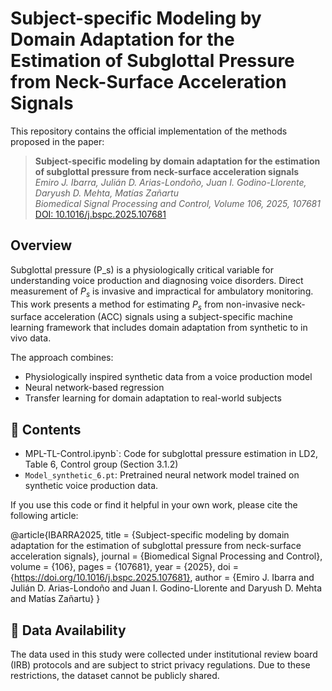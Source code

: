 # Subject-specific Modeling by Domain Adaptation for the Estimation of Subglottal Pressure from Neck-Surface Acceleration Signals

This repository contains the official implementation of the methods proposed in the paper:

> **Subject-specific modeling by domain adaptation for the estimation of subglottal pressure from neck-surface acceleration signals**  
> *Emiro J. Ibarra, Julián D. Arias-Londoño, Juan I. Godino-Llorente, Daryush D. Mehta, Matías Zañartu*  
> _Biomedical Signal Processing and Control, Volume 106, 2025, 107681_  
> [DOI: 10.1016/j.bspc.2025.107681](https://doi.org/10.1016/j.bspc.2025.107681)


## Overview

Subglottal pressure \(P_s\) is a physiologically critical variable for understanding voice production and diagnosing voice disorders. Direct measurement of $P_s$ is invasive and impractical for ambulatory monitoring. This work presents a method for estimating $P_s$ from non-invasive neck-surface acceleration (ACC) signals using a subject-specific machine learning framework that includes domain adaptation from synthetic to in vivo data.

The approach combines:
- Physiologically inspired synthetic data from a voice production model
- Neural network-based regression
- Transfer learning for domain adaptation to real-world subjects

## 📁 Contents

- MPL-TL-Control.ipynb`: Code for subglottal pressure estimation in LD2, Table 6, Control group (Section 3.1.2)
- `Model_synthetic_6.pt`: Pretrained neural network model trained on synthetic voice production data.

If you use this code or find it helpful in your own work, please cite the following article:

@article{IBARRA2025,
  title = {Subject-specific modeling by domain adaptation for the estimation of subglottal pressure from neck-surface acceleration signals},
  journal = {Biomedical Signal Processing and Control},
  volume = {106},
  pages = {107681},
  year = {2025},
  doi = {https://doi.org/10.1016/j.bspc.2025.107681},
  author = {Emiro J. Ibarra and Julián D. Arias-Londoño and Juan I. Godino-Llorente and Daryush D. Mehta and Matías Zañartu}
}

## 📁 Data Availability

The data used in this study were collected under institutional review board (IRB) protocols and are subject to strict privacy regulations. Due to these restrictions, the dataset cannot be publicly shared.


